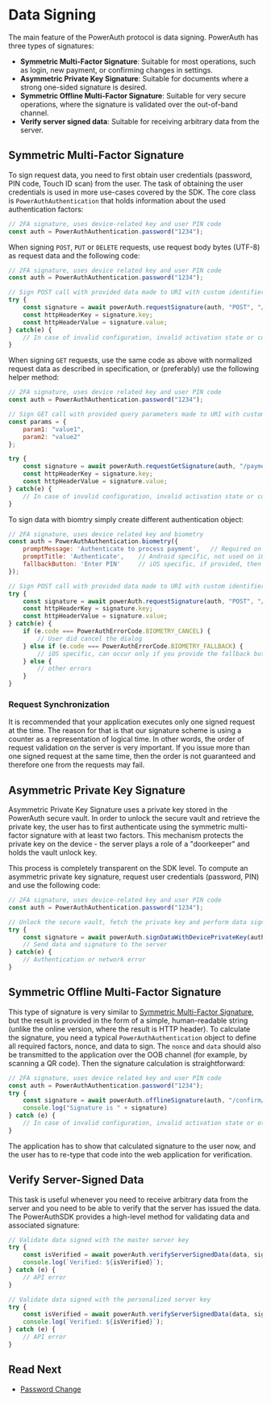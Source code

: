 # Data Signing

The main feature of the PowerAuth protocol is data signing. PowerAuth has three types of signatures:

- **Symmetric Multi-Factor Signature**: Suitable for most operations, such as login, new payment, or confirming changes in settings.
- **Asymmetric Private Key Signature**: Suitable for documents where a strong one-sided signature is desired.
- **Symmetric Offline Multi-Factor Signature**: Suitable for very secure operations, where the signature is validated over the out-of-band channel.
- **Verify server signed data**: Suitable for receiving arbitrary data from the server.

## Symmetric Multi-Factor Signature

To sign request data, you need to first obtain user credentials (password, PIN code, Touch ID scan) from the user. The task of obtaining the user credentials is used in more use-cases covered by the SDK. The core class is `PowerAuthAuthentication` that holds information about the used authentication factors:

```javascript
// 2FA signature, uses device-related key and user PIN code
const auth = PowerAuthAuthentication.password("1234");
```

When signing `POST`, `PUT` or `DELETE` requests, use request body bytes (UTF-8) as request data and the following code:

```javascript
// 2FA signature, uses device related key and user PIN code
const auth = PowerAuthAuthentication.password("1234");

// Sign POST call with provided data made to URI with custom identifier "/payment/create"
try {
    const signature = await powerAuth.requestSignature(auth, "POST", "/payment/create", "{jsonbody: \"yes\"}");
    const httpHeaderKey = signature.key;
    const httpHeaderValue = signature.value;
} catch(e) {
    // In case of invalid configuration, invalid activation state or corrupted state data
}
```

When signing `GET` requests, use the same code as above with normalized request data as described in specification, or (preferably) use the following helper method:

```javascript
// 2FA signature, uses device related key and user PIN code
const auth = PowerAuthAuthentication.password("1234");

// Sign GET call with provided query parameters made to URI with custom identifier "/payment/create"
const params = {
    param1: "value1",
    param2: "value2"
};

try {
    const signature = await powerAuth.requestGetSignature(auth, "/payment/create", params);
    const httpHeaderKey = signature.key;
    const httpHeaderValue = signature.value;
} catch(e) {
    // In case of invalid configuration, invalid activation state or corrupted state data
}
```

To sign data with biomtry simply create different authentication object:

```javascript
// 2FA signature, uses device related key and biometry
const auth = PowerAuthAuthentication.biometry({
    promptMessage: 'Authenticate to process payment',   // Required on both platforms
    promptTitle: 'Authenticate',    // Android specific, not used on iOS
    fallbackButton: 'Enter PIN'     // iOS specific, if provided, then the fallback button is displayed
});

// Sign POST call with provided data made to URI with custom identifier "/payment/create"
try {
    const signature = await powerAuth.requestSignature(auth, "POST", "/payment/create", "{jsonbody: \"yes\"}");
    const httpHeaderKey = signature.key;
    const httpHeaderValue = signature.value;
} catch(e) {
    if (e.code === PowerAuthErrorCode.BIOMETRY_CANCEL) {
        // User did cancel the dialog
    } else if (e.code === PowerAuthErrorCode.BIOMETRY_FALLBACK) {
        // iOS specific, can occur only if you provide the fallback button
    } else {
        // other errors
    }
}
```

### Request Synchronization

It is recommended that your application executes only one signed request at the time. The reason for that is that our signature scheme is using a counter as a representation of logical time. In other words, the order of request validation on the server is very important. If you issue more than one signed request at the same time, then the order is not guaranteed and therefore one from the requests may fail.

## Asymmetric Private Key Signature

Asymmetric Private Key Signature uses a private key stored in the PowerAuth secure vault. In order to unlock the secure vault and retrieve the private key, the user has to first authenticate using the symmetric multi-factor signature with at least two factors. This mechanism protects the private key on the device - the server plays a role of a "doorkeeper" and holds the vault unlock key.

This process is completely transparent on the SDK level. To compute an asymmetric private key signature, request user credentials (password, PIN) and use the following code:

```javascript
// 2FA signature, uses device-related key and user PIN code
const auth = PowerAuthAuthentication.password("1234");

// Unlock the secure vault, fetch the private key and perform data signing
try {
    const signature = await powerAuth.signDataWithDevicePrivateKey(auth, data);
    // Send data and signature to the server
} catch(e) {
    // Authentication or network error
}
```

## Symmetric Offline Multi-Factor Signature

This type of signature is very similar to [Symmetric Multi-Factor Signature](#symmetric-multi-factor-signature), but the result is provided in the form of a simple, human-readable string (unlike the online version, where the result is HTTP header). To calculate the signature, you need a typical `PowerAuthAuthentication` object to define all required factors, nonce, and data to sign. The `nonce` and `data` should also be transmitted to the application over the OOB channel (for example, by scanning a QR code). Then the signature calculation is straightforward:

```javascript
// 2FA signature, uses device related key and user PIN code
const auth = PowerAuthAuthentication.password("1234");
try {
    const signature = await powerAuth.offlineSignature(auth, "/confirm/offline/operation", data, nonce);
    console.log("Signature is " + signature)
} catch (e) {
    // In case of invalid configuration, invalid activation state or other error
}
```

The application has to show that calculated signature to the user now, and the user has to re-type that code into the web application for verification.

## Verify Server-Signed Data

This task is useful whenever you need to receive arbitrary data from the server and you need to be able to verify that the server has issued the data. The PowerAuthSDK provides a high-level method for validating data and associated signature:  

```javascript
// Validate data signed with the master server key
try {
    const isVerified = await powerAuth.verifyServerSignedData(data, signature, true);
    console.log(`Verified: ${isVerified}`);
} catch (e) {
    // API error
}

// Validate data signed with the personalized server key
try {
    const isVerified = await powerAuth.verifyServerSignedData(data, signature, false);
    console.log(`Verified: ${isVerified}`);
} catch (e) {
    // API error
}
```

## Read Next

- [Password Change](Password-Change.md)
